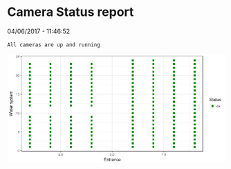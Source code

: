 Camera Status report
================
04/06/2017 - 11:46:52

    All cameras are up and running

![](camreport_files/figure-markdown_github/unnamed-chunk-2-1.png)
